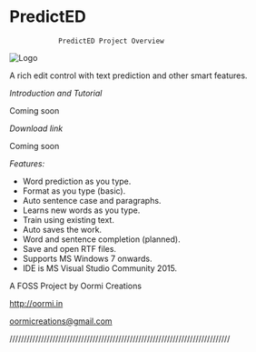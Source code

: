 # PredictED

				PredictED Project Overview

![Logo](master\PredictEd\res\icon1.png)

A rich edit control with text prediction and other smart features.

_Introduction and Tutorial_

Coming soon

_Download link_

Coming soon

_Features:_
* Word prediction as you type.
* Format as you type (basic).
* Auto sentence case and paragraphs.
* Learns new words as you type.
* Train using existing text.
* Auto saves the work.
* Word and sentence completion (planned).
* Save and open RTF files.
* Supports MS Windows 7 onwards.
* IDE is MS Visual Studio Community 2015.


A FOSS Project by Oormi Creations

http://oormi.in

oormicreations@gmail.com

/////////////////////////////////////////////////////////////////////////////